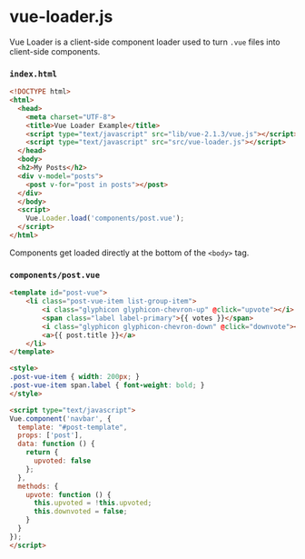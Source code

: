# vue-loader.js

Vue Loader is a client-side component loader used to turn `.vue` files into client-side components.

### `index.html`
```html
<!DOCTYPE html>
<html>
  <head>
    <meta charset="UTF-8">
    <title>Vue Loader Example</title>
    <script type="text/javascript" src="lib/vue-2.1.3/vue.js"></script>
    <script type="text/javascript" src="src/vue-loader.js"></script>
  </head>
  <body>
  <h2>My Posts</h2>
  <div v-model="posts">
    <post v-for="post in posts"></post>
  </div>
  </body>
  <script>
    Vue.Loader.load('components/post.vue');
  </script>
</html>
```

Components get loaded directly at the bottom of the `<body>` tag.

### `components/post.vue`
```html
<template id="post-vue">
    <li class="post-vue-item list-group-item">
        <i class="glyphicon glyphicon-chevron-up" @click="upvote"></i>
        <span class="label label-primary">{{ votes }}</span>
        <i class="glyphicon glyphicon-chevron-down" @click="downvote"></i>
        <a>{{ post.title }}</a>
    </li>
</template>

<style>
.post-vue-item { width: 200px; }
.post-vue-item span.label { font-weight: bold; }
</style>

<script type="text/javascript">
Vue.component('navbar', {
  template: "#post-template",
  props: ['post'],
  data: function () {
    return {
      upvoted: false
    };
  },
  methods: {
    upvote: function () {
      this.upvoted = !this.upvoted;
      this.downvoted = false;
    }
  }
});
</script>
